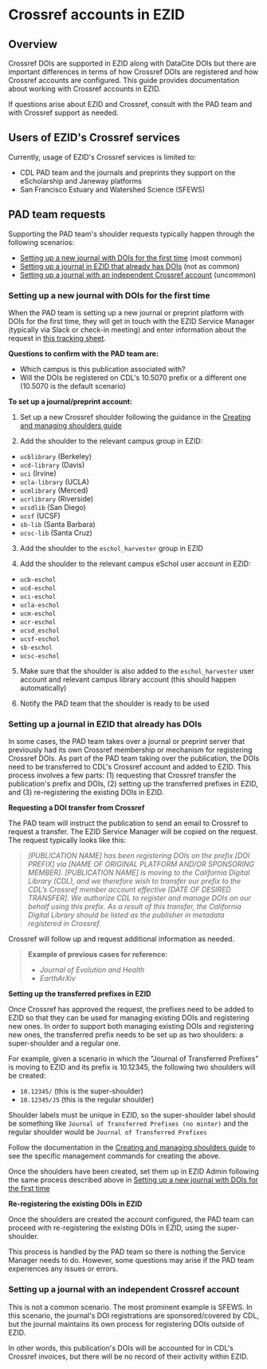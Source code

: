 # Crossref accounts in EZID

## Overview
Crossref DOIs are supported in EZID along with DataCite DOIs but there are important differences in terms of how Crossref DOIs are registered and how Crossref accounts are configured. This guide provides documentation about working with Crossref accounts in EZID. 

If questions arise about EZID and Crossref, consult with the PAD team and with Crossref support as needed. 

## Users of EZID's Crossref services
Currently, usage of EZID's Crossref services is limited to:

- CDL PAD team and the journals and preprints they support on the eScholarship and Janeway platforms
- San Francisco Estuary and Watershed Science (SFEWS)

## PAD team requests
Supporting the PAD team's shoulder requests typically happen through the following scenarios:

- [Setting up a new journal with DOIs for the first time](#setting-up-a-new-journal-with-DOIs-for-the-first-time) (most common)
- [Setting up a journal in EZID that already has DOIs](#setting-up-a-journal-in-EZID-that-already-has-DOIs) (not as common)
- [Setting up a journal with an independent Crossref account](#setting-up-a-journal-with-an-independent-Crossref-account) (uncommon)

### Setting up a new journal with DOIs for the first time
When the PAD team is setting up a new journal or preprint platform with DOIs for the first time, they will get in touch with the EZID Service Manager (typically via Slack or check-in meeting) and enter information about the request in [this tracking sheet](https://docs.google.com/spreadsheets/d/1BP-_clMt5QL5QHJLmHzyeTNHlAsizXGI6vPZq4FReWc/edit#gid=0).

**Questions to confirm with the PAD team are:**
- Which campus is this publication associated with?
- Will the DOIs be registered on CDL's 10.5070 prefix or a different one (10.5070 is the default scenario)

**To set up a journal/preprint account:**

1. Set up a new Crossref shoulder following the guidance in the [Creating and managing shoulders guide](https://github.com/CDLUC3/ezid-service/blob/master/creating-and-managing-shoulders.md)
   
2. Add the shoulder to the relevant campus group in EZID:
- `ucblibrary` (Berkeley)
- `ucd-library` (Davis)
- `uci` (Irvine)
- `ucla-library` (UCLA)
- `ucmlibrary` (Merced)
- `ucrlibrary` (Riverside)
- `ucsdlib` (San Diego)
- `ucsf` (UCSF)
- `sb-lib` (Santa Barbara)
- `ucsc-lib` (Santa Cruz)


3. Add the shoulder to the `eschol_harvester` group in EZID
   
4. Add the shoulder to the relevant campus eSchol user account in EZID:
- `ucb-eschol`
- `ucd-eschol`
- `uci-eschol`
- `ucla-eschol`
- `ucm-eschol`
- `ucr-eschol`
- `ucsd_eschol`
- `ucsf-eschol`
- `sb-eschol`
- `ucsc-eschol`

5. Make sure that the shoulder is also added to the `eschol_harvester` user account and relevant campus library account (this should happen automatically)
   
7. Notify the PAD team that the shoulder is ready to be used

### Setting up a journal in EZID that already has DOIs
In some cases, the PAD team takes over a journal or preprint server that previously had its own Crossref membership or mechanism for registering Crossref DOIs. As part of the PAD team taking over the publication, the DOIs need to be transferred to CDL's Crossref account and added to EZID. This process involves a few parts: (1) requesting that Crossref transfer the publication's prefix and DOIs, (2) setting up the transferred prefixes in EZID, and (3) re-registering the existing DOIs in EZID. 

**Requesting a DOI transfer from Crossref**

The PAD team will instruct the publication to send an email to Crossref to request a transfer. The EZID Service Manager will be copied on the request. The request typically looks like this:

> *[PUBLICATION NAME] has been registering DOIs on the prefix [DOI PREFIX] via [NAME OF ORIGINAL PLATFORM AND/OR SPONSORING MEMBER]. [PUBLICATION NAME] is moving to the California Digital Library (CDL), and we therefore wish to transfer our prefix to the CDL’s Crossref member account effective [DATE OF DESIRED TRANSFER]. We authorize CDL to register and manage DOIs on our behalf using this prefix. As a result of this transfer, the California Digital Library should be listed as the publisher in metadata registered in Crossref.*

Crossref will follow up and request additional information as needed. 

> **Example of previous cases for reference:**
> 
> - *Journal of Evolution and Health*
> - *EarthArXiv*

**Setting up the transferred prefixes in EZID**

Once Crossref has approved the request, the prefixes need to be added to EZID so that they can be used for managing existing DOIs and registering new ones. In order to support both managing existing DOIs and registering new ones, the transferred prefix needs to be set up as two shoulders: a super-shoulder and a regular one. 

For example, given a scenario in which the "Journal of Transferred Prefixes" is moving to EZID and its prefix is 10.12345, the following two shoulders will be created:

- `10.12345/` (this is the super-shoulder)
- `10.12345/J5` (this is the regular shoulder)

Shoulder labels must be unique in EZID, so the super-shoulder label should be something like `Journal of Transferred Prefixes (no minter)` and the regular shoulder would be `Journal of Transferred Prefixes`

Follow the documentation in the [Creating and managing shoulders guide](https://github.com/CDLUC3/ezid-service/blob/master/creating-and-managing-shoulders.md) to see the specific management commands for creating the above.

Once the shoulders have been created, set them up in EZID Admin following the same process described above in [Setting up a new journal with DOIs for the first time](#setting-up-a-new-journal-with-DOIs-for-the-first-time)

**Re-registering the existing DOIs in EZID**

Once the shoulders are created the account configured, the PAD team can proceed with re-registering the existing DOIs in EZID, using the super-shoulder. 

This process is handled by the PAD team so there is nothing the Service Manager needs to do. However, some questions may arise if the PAD team experiences any issues or errors. 

### Setting up a journal with an independent Crossref account
This is not a common scenario. The most prominent example is SFEWS. In this scenario, the journal's DOI registrations are sponsored/covered by CDL, but the journal maintains its own process for registering DOIs outside of EZID. 

In other words, this publication's DOIs will be accounted for in CDL's Crossref invoices, but there will be no record of their activity within EZID. 
